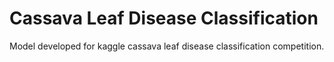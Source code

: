 # Cassava Leaf Disease Classification

Model developed for kaggle cassava leaf disease classification competition.